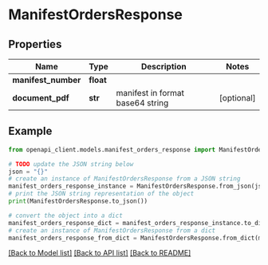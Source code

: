 # ManifestOrdersResponse


## Properties

Name | Type | Description | Notes
------------ | ------------- | ------------- | -------------
**manifest_number** | **float** |  | 
**document_pdf** | **str** | manifest in format base64 string | [optional] 

## Example

```python
from openapi_client.models.manifest_orders_response import ManifestOrdersResponse

# TODO update the JSON string below
json = "{}"
# create an instance of ManifestOrdersResponse from a JSON string
manifest_orders_response_instance = ManifestOrdersResponse.from_json(json)
# print the JSON string representation of the object
print(ManifestOrdersResponse.to_json())

# convert the object into a dict
manifest_orders_response_dict = manifest_orders_response_instance.to_dict()
# create an instance of ManifestOrdersResponse from a dict
manifest_orders_response_from_dict = ManifestOrdersResponse.from_dict(manifest_orders_response_dict)
```
[[Back to Model list]](../README.md#documentation-for-models) [[Back to API list]](../README.md#documentation-for-api-endpoints) [[Back to README]](../README.md)


